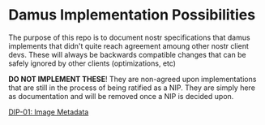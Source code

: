 
Damus Implementation Possibilities
==================================

The purpose of this repo is to document nostr specifications that damus
implements that didn't quite reach agreement amoung other nostr client devs.
These will always be backwards compatible changes that can be safely ignored by
other clients (optimizations, etc)

**DO NOT IMPLEMENT THESE**! They are non-agreed upon implementations that are
still in the process of being ratified as a NIP. They are simply here as
documentation and will be removed once a NIP is decided upon.


[DIP-01: Image Metadata][dip1]

[dip1]: 01.md

